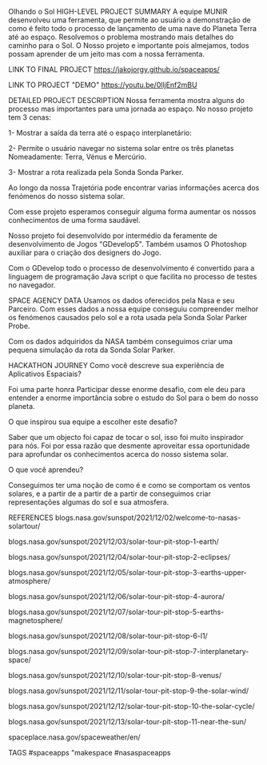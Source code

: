 Olhando o Sol
HIGH-LEVEL PROJECT SUMMARY
A equipe MUNIR desenvolveu uma ferramenta, que permite ao usuário a demonstração de como é feito todo o processo de lançamento de uma nave do Planeta Terra até ao espaço. Resolvemos o problema mostrando mais detalhes do caminho para o Sol. O Nosso projeto e importante pois almejamos, todos possam aprender de um jeito mas com a nossa ferramenta.

LINK TO FINAL PROJECT
https://jakojorgy.github.io/spaceapps/

LINK TO PROJECT "DEMO"
https://youtu.be/0lljEnf2mBU

DETAILED PROJECT DESCRIPTION
Nossa ferramenta mostra alguns do processo mas importantes para uma jornada ao espaço. No nosso projeto tem 3 cenas:



1- Mostrar a saída da terra até o espaço interplanetário:





2- Permite o usuário navegar no sistema solar entre os três planetas Nomeadamente: Terra, Vénus e Mercúrio.







3- Mostrar a rota realizada pela Sonda Sonda Parker.







Ao longo da nossa Trajetória pode encontrar varias informações acerca dos fenómenos do nosso sistema solar.

Com esse projeto esperamos conseguir alguma forma aumentar os nossos conhecimentos de uma forma saudável.



Nosso projeto foi desenvolvido por intermédio da feramente de desenvolvimento de Jogos "GDevelop5". Também usamos O Photoshop auxiliar para o criação dos designers do Jogo.

Com o GDevelop todo o processo de desenvolvimento é convertido para a linguagem de programação Java script o que facilita no processo de testes no navegador.

SPACE AGENCY DATA
Usamos os dados oferecidos pela Nasa e seu Parceiro. Com esses dados a nossa equipe conseguiu compreender melhor os fenómenos causados pelo sol e a rota usada pela Sonda Solar Parker Probe.



Com os dados adquiridos da NASA também conseguimos criar uma pequena simulação da rota da Sonda Solar Parker.

HACKATHON JOURNEY
Como você descreve sua experiência de Aplicativos Espaciais?


Foi uma parte honra Participar desse enorme desafio, com ele deu para entender a enorme importância sobre o estudo do Sol para o bem do nosso planeta.



O que inspirou sua equipe a escolher este desafio?


Saber que um objecto foi capaz de tocar o sol, isso foi muito inspirador para nós. Foi por essa razão que desmente aproveitar essa oportunidade para aprofundar os conhecimentos acerca do nosso sistema solar.



 O que você aprendeu? 




Conseguimos ter uma noção de como é e como se comportam os ventos solares, e a partir de a partir de a partir de conseguimos criar representações algumas do sol e sua atmosfera.

REFERENCES
blogs.nasa.gov/sunspot/2021/12/02/welcome-to-nasas-solartour/

blogs.nasa.gov/sunspot/2021/12/03/solar-tour-pit-stop-1-earth/

blogs.nasa.gov/sunspot/2021/12/04/solar-tour-pit-stop-2-eclipses/

blogs.nasa.gov/sunspot/2021/12/05/solar-tour-pit-stop-3-earths-upper-atmosphere/

blogs.nasa.gov/sunspot/2021/12/06/solar-tour-pit-stop-4-aurora/

blogs.nasa.gov/sunspot/2021/12/07/solar-tour-pit-stop-5-earths-magnetosphere/

blogs.nasa.gov/sunspot/2021/12/08/solar-tour-pit-stop-6-l1/

blogs.nasa.gov/sunspot/2021/12/09/solar-tour-pit-stop-7-interplanetary-space/

blogs.nasa.gov/sunspot/2021/12/10/solar-tour-pit-stop-8-venus/

blogs.nasa.gov/sunspot/2021/12/11/solar-tour-pit-stop-9-the-solar-wind/

blogs.nasa.gov/sunspot/2021/12/12/solar-tour-pit-stop-10-the-solar-cycle/

blogs.nasa.gov/sunspot/2021/12/13/solar-tour-pit-stop-11-near-the-sun/

spaceplace.nasa.gov/spaceweather/en/

TAGS
#spaceapps "makespace #nasaspaceapps

